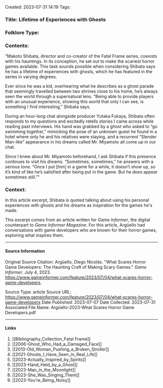 Created: 2023-07-31 14:19
Tags: 

### Title:  Lifetime of Experiences with Ghosts
### Folklore Type:

### Contents:
"Makoto Shibata, director and co-creator of the Fatal Frame series, coexists with his hauntings. In its conception, he set out to make the scariest horror games available. This task sounds possible when considering Shibata says he has a lifetime of experiences with ghosts, which he has featured in the series in varying degrees.

Ever since he was a kid, overhearing what he describes as a ghost parade that seemingly travelled between two shrines close to his home, heʼs always seen the world through a supernatural lens. “Being able to provide players with an unusual experience, showing this world that only I can see, is something I find interesting,” Shibata says.

During an hour-long chat alongside producer Yutaka Fukaya, Shibata often responds to my questions and excitedly retells stories I came across while reading past interviews. His hand was grabbed by a ghost who asked to “go swimming together,” mimicking the pose of an unknown guest he found in a hotel where only he and his relatives were staying, and a recurrent “Slender Man-like” appearance in his dreams called Mr. Miyamoto all come up in our chat.

Since I knew about Mr. Miyamoto beforehand, I ask Shibata if this presence continues to visit his dreams. “Sometimes, sometimes,” he answers with a serious tone. “Once I put [him] in a game for a while, it doesnʼt show up, so itʼs kind of like heʼs satisfied after being put in the game. But he does appear sometimes still.”"


### Context:
In this article excerpt, Shibata is quoted talking about using his personal experiences with ghosts and his dreams as inspiration for the games he's made.

This excerpt comes from an article written for _Game Informer_, the digital counterpart to _Game Informer Magazine_.  For this article, Argüello had conversations with game developers who are known for their horror games, exploring what inspires them.

----
#### Source Information
Original Source Citation:
	Argüello, Diego Nicolás. "What Scares Horror Game Developers: The Haunting Craft of Making Scary Games." _Game Informer_. July 4, 2023.  https://www.gameinformer.com/feature/2023/07/04/what-scares-horror-game-developers.

Source Type:  article
Source URL:  https://www.gameinformer.com/feature/2023/07/04/what-scares-horror-game-developers
Date Published:  2023-07-07
Date Collected:  2023-07-31
Associated File Name:  Argüello-2023-What Scares Horror Game Developers.pdf

---
#### Links
1. [[Bibliography_Collection_Fatal Frame]]
3. [[2006-Ghost_Who_Had_a_Damaged_Face]]
4. [[2013-Old_Woman_Pushing_a_Broken_Stroller]]
5. [[2021-Ghosts_I_Have_Seen_in_Real_Life]]
6. [[2023-Actually_Inspired_by_Spirits]]
7. [[2023-Hand_Held_by_a_Ghost]]
8. [[2023-Man_in_the_Moonlight]]
9. [[2023-She_Was_Singing_Them]]
10. [[2023-You're_Being_Noisy]]
